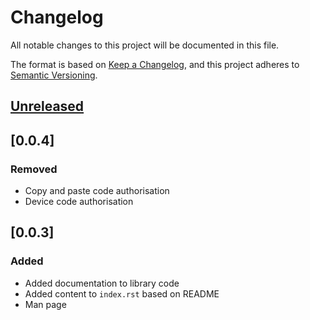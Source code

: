 <!-- markdownlint-disable MD024 -->

# Changelog

All notable changes to this project will be documented in this file.

The format is based on [Keep a Changelog](https://keepachangelog.com/en/1.0.0/), and this project
adheres to [Semantic Versioning](https://semver.org/spec/v2.0.0.html).

## [Unreleased]

## [0.0.4]

### Removed

- Copy and paste code authorisation
- Device code authorisation

## [0.0.3]

### Added

- Added documentation to library code
- Added content to `index.rst` based on README
- Man page

[unreleased]: https://github.com/Tatsh/mutt-oauth2/-/compare/v0.0.4...master
